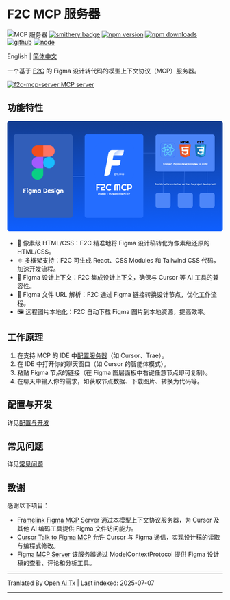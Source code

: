 # F2C MCP 服务器
![MCP 服务器](https://badge.mcpx.dev?type=server 'MCP Server')
[![smithery badge](https://smithery.ai/badge/@f2c-ai/f2c-mcp)](https://smithery.ai/server/@f2c-ai/f2c-mcp)
[![npm version][npm-version-src]][npm-version-href]
[![npm downloads][npm-downloads-src]][npm-downloads-href]
[![github][github-src]][github-href]
[![node][node-src]][node-href]


[npm-version-src]: https://img.shields.io/npm/v/@f2c/mcp?style=flat&colorA=18181B&colorB=F0DB4F
[npm-version-href]: https://npmjs.com/package/@f2c/mcp
[npm-downloads-src]: https://img.shields.io/npm/dm/@f2c/mcp?style=flat&colorA=18181B&colorB=F0DB4F
[npm-downloads-href]: https://npmjs.com/package/@f2c/mcp
[github-src]: https://img.shields.io/badge/github-@f2c/mcp-blue?style=flat&colorA=18181B&colorB=F0DB4F
[github-href]: https://github.com/f2c-ai/f2c-mcp
[node-src]: https://img.shields.io/node/v/@f2c/mcp?style=flat&colorA=18181B&colorB=F0DB4F
[node-href]: https://nodejs.org/en/about/previous-releases

English | [简体中文](https://raw.githubusercontent.com/f2c-ai/f2c-mcp/main/./README-zh-CN.md)

一个基于 [F2C](https://f2c.yy.com/) 的 Figma 设计转代码的模型上下文协议（MCP）服务器。

<a href="https://glama.ai/mcp/servers/@f2c-ai/f2c-mcp">
  <img width="380" height="200" src="https://glama.ai/mcp/servers/@f2c-ai/f2c-mcp/badge" alt="f2c-mcp-server MCP server" />
</a>

## 功能特性
<img alt="f2c" src="https://raw.githubusercontent.com/f2c-ai/f2c-mcp/main/docs/bannerv3.png" />

- 🎨 像素级 HTML/CSS：F2C 精准地将 Figma 设计稿转化为像素级还原的 HTML/CSS。
- ⚛️ 多框架支持：F2C 可生成 React、CSS Modules 和 Tailwind CSS 代码，加速开发流程。
- 🧠 Figma 设计上下文：F2C 集成设计上下文，确保与 Cursor 等 AI 工具的兼容性。
- 🔗 Figma 文件 URL 解析：F2C 通过 Figma 链接转换设计节点，优化工作流程。
- 🖼️ 远程图片本地化：F2C 自动下载 Figma 图片到本地资源，提高效率。

## 工作原理
1. 在支持 MCP 的 IDE 中[配置服务器](https://raw.githubusercontent.com/f2c-ai/f2c-mcp/main/docs/en/GettingStarted.md)（如 Cursor、Trae）。
2. 在 IDE 中打开你的聊天窗口（如 Cursor 的智能体模式）。
3. 粘贴 Figma 节点的链接（在 Figma 图层面板中右键任意节点即可复制）。
4. 在聊天中输入你的需求，如获取节点数据、下载图片、转换为代码等。

## 配置与开发

详见[配置与开发](https://raw.githubusercontent.com/f2c-ai/f2c-mcp/main/docs/en/GettingStarted.md)

## 常见问题
详见[常见问题](https://raw.githubusercontent.com/f2c-ai/f2c-mcp/main/docs/en/FAQ.md)

## 致谢

感谢以下项目：

+ [Framelink Figma MCP Server](https://github.com/GLips/Figma-Context-MCP) 通过本模型上下文协议服务器，为 Cursor 及其他 AI 编码工具提供 Figma 文件访问能力。  
+ [Cursor Talk to Figma MCP](https://github.com/sonnylazuardi/cursor-talk-to-figma-mcp) 允许 Cursor 与 Figma 通信，实现设计稿的读取与编程式修改。
+ [Figma MCP Server](https://github.com/MatthewDailey/figma-mcp) 该服务器通过 ModelContextProtocol 提供 Figma 设计稿的查看、评论和分析工具。


---


Tranlated By [Open Ai Tx](https://github.com/OpenAiTx/OpenAiTx) | Last indexed: 2025-07-07


---